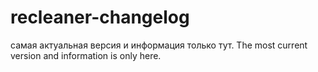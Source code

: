 # recleaner-changelog
самая актуальная версия и информация только тут.
The most current version and information is only here.
